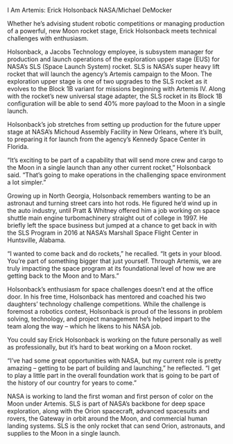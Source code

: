 I Am Artemis: Erick Holsonback 
 NASA/Michael DeMocker

Whether he’s advising student robotic competitions or managing production of a powerful, new Moon rocket stage, Erick Holsonback meets technical challenges with enthusiasm.

Holsonback, a Jacobs Technology employee, is subsystem manager for production and launch operations of the exploration upper stage (EUS) for NASA’s SLS (Space Launch System) rocket. SLS is NASA’s super heavy lift rocket that will launch the agency’s Artemis campaign to the Moon. The exploration upper stage is one of two upgrades to the SLS rocket as it evolves to the Block 1B variant for missions beginning with Artemis IV. Along with the rocket’s new universal stage adapter, the SLS rocket in its Block 1B configuration will be able to send 40% more payload to the Moon in a single launch.

Holsonback’s job stretches from setting up production for the future upper stage at NASA’s Michoud Assembly Facility in New Orleans, where it’s built, to preparing it for launch from the agency’s Kennedy Space Center in Florida.

“It’s exciting to be part of a capability that will send more crew and cargo to the Moon in a single launch than any other current rocket,” Holsonback said. “That’s going to make operations in the challenging space environment a lot simpler.”

Growing up in North Georgia, Holsonback remembers wanting to be an astronaut and turning street cars into hot rods. He figured he’d wind up in the auto industry, until Pratt & Whitney offered him a job working on space shuttle main engine turbomachinery straight out of college in 1997. He briefly left the space business but jumped at a chance to get back in with the SLS Program in 2016 at NASA’s Marshall Space Flight Center in Huntsville, Alabama.

“I wanted to come back and do rockets,” he recalled. “It gets in your blood. You’re part of something bigger that just yourself. Through Artemis, we are truly impacting the space program at its foundational level of how we are getting back to the Moon and to Mars.”

Holsonback’s enthusiasm for space challenges doesn’t end at the office door. In his free time, Holsonback has mentored and coached his two daughters’ technology challenge competitions. While the challenge is foremost a robotics contest, Holsonback is proud of the lessons in problem solving, technology, and project management he’s helped impart to the team along the way – which he likens to his NASA job.

You could say Erick Holsonback is working on the future personally as well as professionally, but it’s hard to beat working on a Moon rocket.

“I’ve had some great opportunities with NASA, but my current role is pretty amazing – getting to be part of building and launching,” he reflected. “I get to play a little part in the overall foundation work that is going to be part of the history of our country for years to come.”

NASA is working to land the first woman and first person of color on the Moon under Artemis. SLS is part of NASA’s backbone for deep space exploration, along with the Orion spacecraft, advanced spacesuits and rovers, the Gateway in orbit around the Moon, and commercial human landing systems. SLS is the only rocket that can send Orion, astronauts, and supplies to the Moon in a single launch.